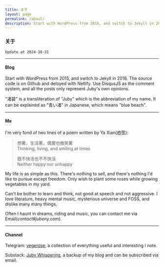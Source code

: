 ```yaml
---
title: 关于
layout: page 
permalink: /about/
description: Start with WordPress from 2015, and switch to Jekyll in 2018. The source code is on Github and deloyed with Netlify. Use DisqusJS as the comment system, and all the posts only represent Juby's own opinions.
---
```


### 关于

`Update at 2024-10-31`

------------------

#### Blog

Start with WordPress from 2015, and switch to Jekyll in 2018. The source code is on Github and deloyed with Netlify. Use DisqusJS as the comment system, and all the posts only represent Juby's own opinions.

"渚碧" is a transliteration of "Juby" which is the abbreviation of my name. It can be explained as "青い渚" in Japanese, which means "blue beach".

-------------------

#### Me

I'm very fond of two lines of a poem written by Ya Xian(瘂弦):

> 想著，生活著，偶爾也微笑著  
> Thinking, living, and smiling at times
> 
> 既不快活也不不快活  
> Neither happy nor unhappy

My life is as simple as this. There's nothing to sell, and there's nothing I'd like to pursue except freedom. Only wish to plant some roses while growing vegetables in my yard.

Can't be bother to learn and think, not good at speech and not aggressive. I love literature, heavy mental music, mysterious universe and FOSS, and dislike many many things.

Often I haunt in dreams, riding and music, you can contact me via Email(*contact#jubeny.com*). 

-------------------

#### Channel

Telegram: [vegerose](https://t.me/vegerose), a collection of everything useful and interesting I note.

Substack: [Juby Whispering](https://jubeny.substack.com/), a backup of my blog and can be subscribed via email.
